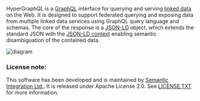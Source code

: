 HyperGraphQL is a [GraphQL](http://graphql.org) interface for querying and serving [linked data](https://www.w3.org/standards/semanticweb/data) on the Web. It is designed to support federated querying and exposing data from multiple linked data services using GraphQL query language and schemas. The core of the response  is a [JSON-LD](json-ld.org) object, which extends the standard JSON with the [JSON-LD context](https://json-ld.org/spec/latest/json-ld-api-best-practices/#dfn-json-ld-context) enabling semantic disambiguation of the contained data.

<img src="https://semantic-integration.github.io/hypergraphql/sources/front-diagram.svg" alt="diagram">

### License note:
 This software has been developed and is maintained by [Semantic Integration Ltd.](http://semanticintegration.co.uk). It 
          is released under Apache License 2.0. See [LICENSE.TXT](https://github.com/semantic-integration/hypergraphql/blob/master/LICENSE.TXT) for more information. 
      